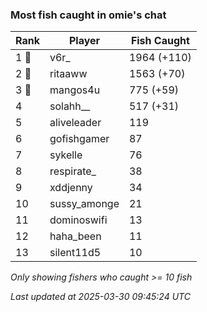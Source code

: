 ### Most fish caught in omie's chat
| Rank | Player | Fish Caught |
|------|--------|-----------|
| 1 🥇  | v6r_  | 1964 (+110) |
| 2 🥈  | ritaaww  | 1563 (+70) |
| 3 🥉  | mangos4u  | 775 (+59) |
| 4  | solahh__  | 517 (+31) |
| 5  | aliveleader  | 119 |
| 6  | gofishgamer  | 87 |
| 7  | sykelle  | 76 |
| 8  | respirate_  | 38 |
| 9  | xddjenny  | 34 |
| 10  | sussy_amonge  | 21 |
| 11  | dominoswifi  | 13 |
| 12  | haha_been  | 11 |
| 13  | silent11d5  | 10 |

_Only showing fishers who caught >= 10 fish_

_Last updated at 2025-03-30 09:45:24 UTC_